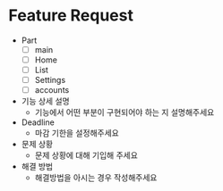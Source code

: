 # Feature Request
- Part
  - [ ] main
  - [ ] Home
  - [ ] List
  - [ ] Settings
  - [ ] accounts

- 기능 상세 설명
  - 기능에서 어떤 부분이 구현되어야 하는 지 설명해주세요
- Deadline
  - 마감 기한을 설정해주세요
- 문제 상황
  - 문제 상황에 대해 기입해 주세요
- 해결 방법 
  - 해결방법을 아시는 경우 작성해주세요